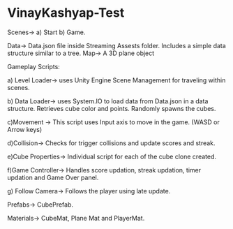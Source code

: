 # VinayKashyap-Test
Scenes-> a) Start b) Game.

Data-> Data.json file inside Streaming Assests folder. Includes a simple data structure similar to a tree.
Map-> A 3D plane object

Gameplay Scripts:

a) Level Loader-> uses Unity Engine Scene Management for traveling within scenes.

b) Data Loader-> uses System.IO to load data from Data.json in a data structure. Retrieves cube color and points. Randomly spawns the cubes.

c)Movement -> This script uses Input axis to move in the game. (WASD or Arrow keys)

d)Collision-> Checks for trigger collisions and update scores and streak.

e)Cube Properties-> Individual script for each of the cube clone created.

f)Game Controller-> Handles score updation, streak updation, timer updation and Game Over panel.

g) Follow Camera-> Follows the player using late update.

Prefabs-> CubePrefab.

Materials-> CubeMat, Plane Mat and  PlayerMat.
